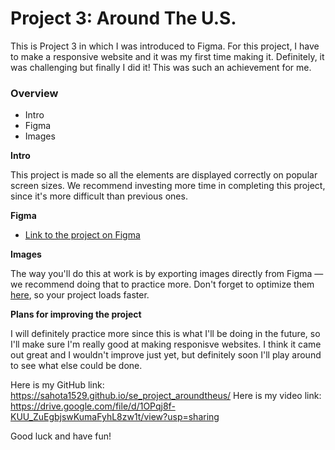 # Project 3: Around The U.S.

This is Project 3 in which I was introduced to Figma. For this project, I have to make a responsive website and it was my first time making it. Definitely, it was challenging but finally I did it! This was such an achievement for me.

### Overview

- Intro
- Figma
- Images

**Intro**

This project is made so all the elements are displayed correctly on popular screen sizes. We recommend investing more time in completing this project, since it's more difficult than previous ones.

**Figma**

- [Link to the project on Figma](https://www.figma.com/file/ii4xxsJ0ghevUOcssTlHZv/Sprint-3%3A-Around-the-US?node-id=0%3A1)

**Images**

The way you'll do this at work is by exporting images directly from Figma — we recommend doing that to practice more. Don't forget to optimize them [here](https://tinypng.com/), so your project loads faster.

**Plans for improving the project**

I will definitely practice more since this is what I'll be doing in the future, so I'll make sure I'm really good at making responisve websites. I think it came out great and I wouldn't improve just yet, but definitely soon I'll play around to see what else could be done.

Here is my GitHub link: https://sahota1529.github.io/se_project_aroundtheus/
Here is my video link: https://drive.google.com/file/d/1OPqj8f-KUU_ZuEgbjswKumaFyhL8zw1t/view?usp=sharing

Good luck and have fun!
